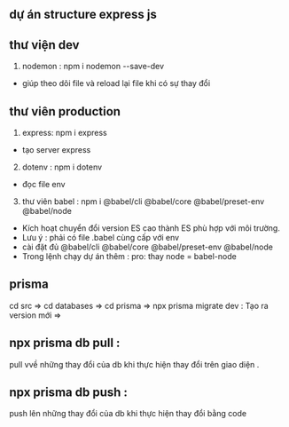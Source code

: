 ## dự án structure express js
## thư viện dev
1. nodemon : npm i nodemon --save-dev
- giúp theo dõi file và reload lại file khi có sự thay đổi

## thư viên production
1. express: npm i express
- tạo server  express
2. dotenv : npm i dotenv
- đọc file env
3. thư viên babel : npm i @babel/cli @babel/core @babel/preset-env @babel/node
- Kích hoạt chuyển đổi version ES cao thành ES phù hợp với môi trường.
- Lưu ý : phải có file .babel cùng cấp với env
- cài đặt đủ @babel/cli @babel/core @babel/preset-env @babel/node
- Trong lệnh chạy dự án thêm : pro: thay node = babel-node

## prisma
cd src => cd databases => cd prisma 
=> npx prisma migrate dev : Tạo ra version mới 
=> 

## npx prisma db pull : 
pull vvề những thay đổi của db khi thực hiện thay đổi trên giao diện . 
## npx prisma db push : 
push lên những thay đổi của db khi thực hiện thay đổi bằng code 